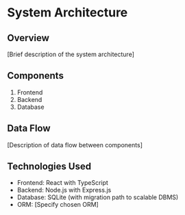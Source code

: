 # System Architecture

## Overview
[Brief description of the system architecture]

## Components
1. Frontend
2. Backend
3. Database

## Data Flow
[Description of data flow between components]

## Technologies Used
- Frontend: React with TypeScript
- Backend: Node.js with Express.js
- Database: SQLite (with migration path to scalable DBMS)
- ORM: [Specify chosen ORM]